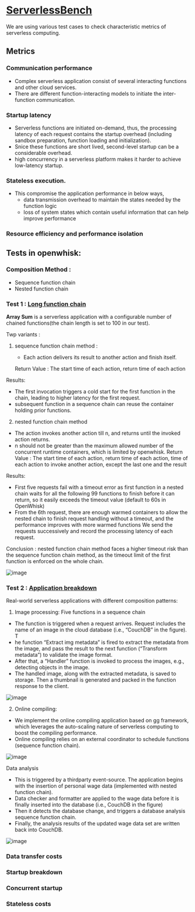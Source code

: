 # [ServerlessBench](https://serverlessbench.systems/en-us/)

We are using various test cases to check characteristic metrics of serverless computing.

## Metrics

### Communication performance
* Complex serverless application consist of several interacting functions and other cloud services.
* There are different function-interacting models to initiate the inter-function communication.

###  Startup latency
* Serverless functions are initiated on-demand, thus, the processing latency of each request contains the startup overhead (including sandbox preparation, function loading and initialization).
* Snice these functions are short lived, second-level startup can be a considerable overhead.
* high concurrency in a serverless platform makes it harder to achieve low-latency startup.

###  Stateless execution.
* This compromise the application performance in below ways,
  * data transmission overhead to maintain the states needed by the function logic
  * loss of system states which contain useful information that can help improve performance
 
### Resource efficiency and performance isolation


## Tests in openwhisk:

### Composition Method :

* Sequence function chain 
* Nested function chain

### Test 1 : [Long function chain](https://github.com/SJTU-IPADS/ServerlessBench/tree/master/Testcase3-Long-function-chain)
**Array Sum** is a serverless application with a configurable number of chained functions(the chain length is set to 100 in our test).

Twp variants :
1. sequence function chain method :
   *  Each action delivers its result to another action and finish itself. 
   
   Return Value : The start time of each action, return time of each action
   
  Results:
  * The first invocation triggers a cold start for the first function in the chain, leading to higher   latency for the first request.
  * subsequent function in a sequence chain can reuse the container holding prior functions.
    
2. nested function chain method
  * The action invokes another action till n, and returns until the invoked action returns.
  * n should not be greater than the maximum allowed number of the concurrent runtime containers, which is limited by openwhisk.
  Return Value : The start time of each action, return time of each action, time of each action to invoke another action, except the last one and the result
  
  
  Results:
  *  First five requests fail with a timeout error as first function in a nested chain waits for all the following 99 functions to finish before it can return, so it easily exceeds the timeout value (default to 60s in OpenWhisk)
  * From the 6th request, there are enough warmed containers to allow the nested chain to finish request handling without a timeout, and the performance improves with more warmed functions We send the requests successively and record the processing latency of each request.
  
  Conclusion : nested function chain method faces a higher timeout risk than the sequence function chain
method, as the timeout limit of the first function is enforced on the whole chain.

![image](https://user-images.githubusercontent.com/37688219/190928535-fed89fa3-9991-4d5b-b040-e9d314cb3522.png)

### Test 2 : [Application breakdown](https://github.com/SJTU-IPADS/ServerlessBench/tree/master/Testcase4-Application-breakdown)
Real-world serverless applications with different composition patterns:

1. Image processing: Five functions in a sequence chain
  * The function is triggered when a request arrives. Request includes the name of an image in the cloud database (i.e., “CouchDB” in the figure). T
  * he function “Extract img metadata” is fired to extract the metadata from the image, and pass the result to the next function (“Transform metadata”) to validate the image format. 
  * After that, a “Handler” function is invoked to process the images, e.g., detecting objects in the image. 
  * The handled image, along with the extracted metadata, is saved to storage. Then a thumbnail is generated and packed in the function response to the client.

![image](https://user-images.githubusercontent.com/37688219/190931726-be76d3d5-1cee-49cf-a974-1c543f6d56b3.png)


2. Online compiling:
  * We implement the online compiling application based on gg framework, which leverages the auto-scaling nature of serverless computing to boost the compiling performance.
  * Online compiling relies on an external coordinator to schedule functions (sequence function chain).
  
![image](https://user-images.githubusercontent.com/37688219/190931959-d2562db9-79a6-461b-a1a8-fbaf375ee066.png)

Data analysis
  * This is triggered by a thirdparty event-source. The application begins with the insertion of personal wage data (implemented with nested function chain). 
  * Data checker and formatter are applied to the wage data before it is finally inserted into the database (i.e., CouchDB in the figure)
 * Then it detects the database change, and triggers a database analysis sequence function chain.
 *  Finally, the analysis results of the updated wage data set are written back into CouchDB.

![image](https://user-images.githubusercontent.com/37688219/190932138-56150da9-13d2-452d-ada8-783f145298ae.png)


### Data transfer costs
### Startup breakdown
### Concurrent startup
### Stateless costs
